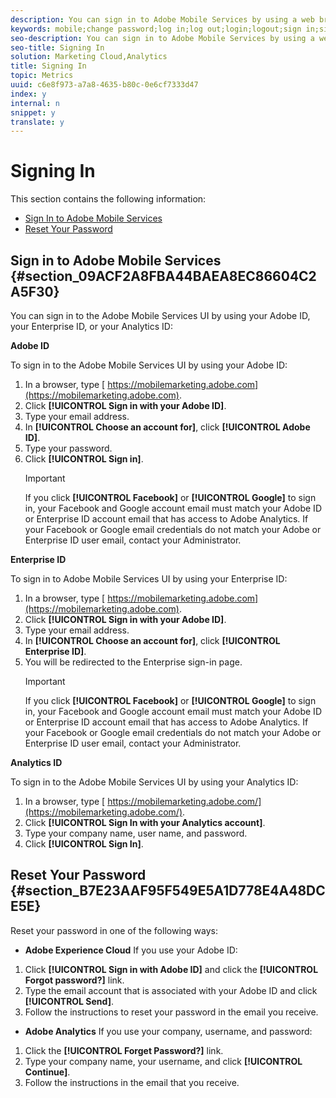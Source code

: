 ```yaml
---
description: You can sign in to Adobe Mobile Services by using a web browser.
keywords: mobile;change password;log in;log out;login;logout;sign in;signin
seo-description: You can sign in to Adobe Mobile Services by using a web browser.
seo-title: Signing In
solution: Marketing Cloud,Analytics
title: Signing In
topic: Metrics
uuid: c6e8f973-a7a8-4635-b80c-0e6cf7333d47
index: y
internal: n
snippet: y
translate: y
---
```


# Signing In

This section contains the following information: 

* [ Sign In to Adobe Mobile Services ](../gs/gs_signin.md#section_09ACF2A8FBA44BAEA8EC86604C2A5F30)
* [ Reset Your Password ](../gs/gs_signin.md#section_B7E23AAF95F549E5A1D778E4A48DCE5E)

## Sign in to Adobe Mobile Services {#section_09ACF2A8FBA44BAEA8EC86604C2A5F30}

You can sign in to the Adobe Mobile Services UI by using your Adobe ID, your Enterprise ID, or your Analytics ID: 

**Adobe ID** 

To sign in to the Adobe Mobile Services UI by using your Adobe ID: 


1. In a browser, type [ https://mobilemarketing.adobe.com](https://mobilemarketing.adobe.com).
1. Click **[!UICONTROL  Sign in with your Adobe ID]**.
1. Type your email address.
1. In **[!UICONTROL  Choose an account for]**, click **[!UICONTROL  Adobe ID]**.
1. Type your password.
1. Click **[!UICONTROL  Sign in]**. 
   >[!IMPORTANT]
   >
   >If you click **[!UICONTROL  Facebook]** or **[!UICONTROL  Google]** to sign in, your Facebook and Google account email must match your Adobe ID or Enterprise ID account email that has access to Adobe Analytics. If your Facebook or Google email credentials do not match your Adobe or Enterprise ID user email, contact your Administrator. 




**Enterprise ID** 

To sign in to Adobe Mobile Services UI by using your Enterprise ID: 


1. In a browser, type [ https://mobilemarketing.adobe.com](https://mobilemarketing.adobe.com).
1. Click **[!UICONTROL  Sign in with your Adobe ID]**.
1. Type your email address.
1. In **[!UICONTROL  Choose an account for]**, click **[!UICONTROL  Enterprise ID]**.
1. You will be redirected to the Enterprise sign-in page. 
   >[!IMPORTANT]
   >
   >If you click **[!UICONTROL  Facebook]** or **[!UICONTROL  Google]** to sign in, your Facebook and Google account email must match your Adobe ID or Enterprise ID account email that has access to Adobe Analytics. If your Facebook or Google email credentials do not match your Adobe or Enterprise ID user email, contact your Administrator. 




**Analytics ID** 

To sign in to the Adobe Mobile Services UI by using your Analytics ID: 


1. In a browser, type [ https://mobilemarketing.adobe.com/](https://mobilemarketing.adobe.com/).
1. Click **[!UICONTROL  Sign In with your Analytics account]**.
1. Type your company name, user name, and password.
1. Click **[!UICONTROL  Sign In]**.


## Reset Your Password {#section_B7E23AAF95F549E5A1D778E4A48DCE5E}

Reset your password in one of the following ways: 


* **Adobe Experience Cloud** If you use your Adobe ID: 

1. Click **[!UICONTROL  Sign in with Adobe ID]** and click the **[!UICONTROL  Forgot password?]** link.
1. Type the email account that is associated with your Adobe ID and click **[!UICONTROL  Send]**.
1. Follow the instructions to reset your password in the email you receive.


* **Adobe Analytics** If you use your company, username, and password: 
1. Click the **[!UICONTROL  Forget Password?]** link.
1. Type your company name, your username, and click **[!UICONTROL  Continue]**.
1. Follow the instructions in the email that you receive.
